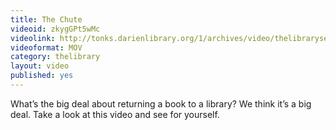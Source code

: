 ```yaml
---
title: The Chute
videoid: zkygGPt5wMc
videolink: http://tonks.darienlibrary.org/1/archives/video/thelibraryseries/s01e02-tl-the_chute.mov
videoformat: MOV
category: thelibrary
layout: video
published: yes
---
```


What’s the big deal about returning a book to a library? We think it’s a big deal.
Take a look at this video and see for yourself.